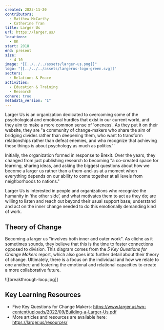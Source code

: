 ```yaml
---
created: 2023-11-20
contributors:
  - Matthew McCarthy
  - Catherine Tran
title: Larger Us
url: https://larger.us/
locations:
  - UK
start: 2018
end: present
size:
  - 4-10
image: "[[../../../assets/larger-us.png]]"
logo: "[[../../../assets/largerus-logo-green.svg]]"
sectors:
  - Relations & Peace
activities:
  - Education & Training
  - Research
cohere: true
metadata_version: "1"
---
```

Larger Us is an organization dedicated to overcoming some of the psychological and emotional hurdles that exist in our current world, and they aim to make a more common sense of 'oneness'. As they put it on their website, they are "a community of change-makers who share the aim of bridging divides rather than deepening them, who want to transform relationships rather than defeat enemies, and who recognize that achieving these things is about psychology as much as politics.''

Initially, the organization formed in response to Brexit. Over the years, they changed from just publishing research to becoming "a co-created space for learning, sharing ideas, and asking the biggest questions about how we become a larger us rather than a them-and-us at a moment when everything depends on our ability to come together at all levels from neighborhoods to nations."

Larger Us is interested in people and organizations who recognize the humanity in ‘the other side’, and what motivates them to act as they do; are willing to listen and reach out beyond their usual support base; understand and act on the inner change needed to do this emotionally demanding kind of work.

## Theory of Change

Becoming a larger us "involves both inner and outer work". As cliche as it sometimes sounds, they believe that this is the time to foster connections opposed to division. This diagram comes from the *5 Key Questions for Change Makers* report, which also goes into further detail about their theory of change. Ultimately, there is a focus on the individual and how we relate to one another; and fostering the emotional and relational capacities to create a more collaborative future. 

![[breakthrough-loop.jpg]]
## Key Learning Resources

- Five Key Questions for Change Makers: https://www.larger.us/wp-content/uploads/2022/09/Building-a-Larger-Us.pdf
- More articles and resources are available here: https://larger.us/resources/




